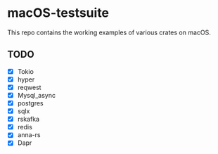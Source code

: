 # macOS-testsuite

This repo contains the working examples of various crates on macOS.

## TODO

- [x] Tokio
- [x] hyper
- [x] reqwest
- [x] Mysql_async
- [x] postgres
- [x] sqlx
- [x] rskafka
- [x] redis
- [x] anna-rs
- [x] Dapr
